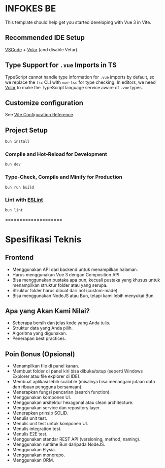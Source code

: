 # INFOKES BE

This template should help get you started developing with Vue 3 in Vite.

## Recommended IDE Setup

[VSCode](https://code.visualstudio.com/) + [Volar](https://marketplace.visualstudio.com/items?itemName=Vue.volar) (and disable Vetur).

## Type Support for `.vue` Imports in TS

TypeScript cannot handle type information for `.vue` imports by default, so we replace the `tsc` CLI with `vue-tsc` for type checking. In editors, we need [Volar](https://marketplace.visualstudio.com/items?itemName=Vue.volar) to make the TypeScript language service aware of `.vue` types.

## Customize configuration

See [Vite Configuration Reference](https://vite.dev/config/).

## Project Setup

```sh
bun install
```

### Compile and Hot-Reload for Development

```sh
bun dev
```

### Type-Check, Compile and Minify for Production

```sh
bun run build
```

### Lint with [ESLint](https://eslint.org/)

```sh
bun lint
```


====================
# Spesifikasi Teknis
## Frontend
- Menggunakan API dari backend untuk menampilkan halaman.
- Harus menggunakan Vue 3 dengan Composition API.
- Bisa menggunakan pustaka apa pun, kecuali pustaka yang khusus untuk menampilkan struktur folder atau yang serupa.
- Struktur folder harus dibuat dari nol (custom-made).
- Bisa menggunakan NodeJS atau Bun, tetapi kami lebih menyukai Bun.

## Apa yang Akan Kami Nilai?
- Seberapa bersih dan jelas kode yang Anda tulis.
- Struktur data yang Anda pilih.
- Algoritma yang digunakan.
- Penerapan best practices.

## Poin Bonus (Opsional)
- Menampilkan file di panel kanan.
- Membuat folder di panel kiri bisa dibuka/tutup (seperti Windows Explorer atau file explorer di IDE).
- Membuat aplikasi lebih scalable (misalnya bisa menangani jutaan data dan ribuan pengguna bersamaan).
- Menerapkan fungsi pencarian (search function).
- Menggunakan komponen UI.
- Menggunakan arsitektur hexagonal atau clean architecture.
- Menggunakan service dan repository layer.
- Menerapkan prinsip SOLID.
- Menulis unit test.
- Menulis unit test untuk komponen UI.
- Menulis integration test.
- Menulis E2E test.
- Menggunakan standar REST API (versioning, method, naming).
- Menggunakan runtime Bun daripada NodeJS.
- Menggunakan Elysia.
- Menggunakan monorepo.
- Menggunakan ORM.
